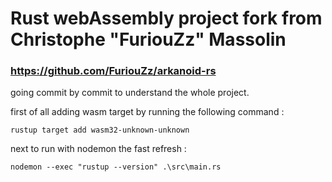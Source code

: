 # Rust webAssembly project fork from Christophe "FuriouZz" Massolin 
### https://github.com/FuriouZz/arkanoid-rs

going commit by commit to understand the whole project.

first of all adding wasm target by running the following command : 

`rustup target add wasm32-unknown-unknown`

next to run with nodemon the fast refresh : 

`nodemon --exec "rustup --version" .\src\main.rs` 
